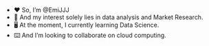 - ❤️ So, I’m @EmiJJJ
- 👑 And my interest solely lies in data analysis and Market Research. 
- 🖥 At the moment, I currently learning Data Science. 
- ⌨️ And I’m looking to collaborate on cloud computing.

<!---
EmiJJJ/EmiJJJ is a ✨ special ✨ repository because its `README.md` (this file) appears on your GitHub profile.
You can click the Preview link to take a look at your changes.
--->
